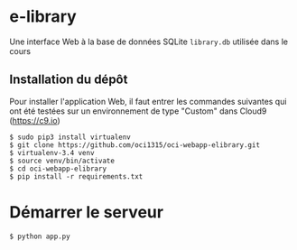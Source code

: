 # e-library

Une interface Web à la base de données SQLite `library.db` utilisée dans le cours

## Installation du dépôt
 
Pour installer l'application Web, il faut entrer les commandes suivantes qui ont
été testées sur un environnement de type "Custom" dans Cloud9 (https://c9.io)

```{bash}
$ sudo pip3 install virtualenv
$ git clone https://github.com/oci1315/oci-webapp-elibrary.git
$ virtualenv-3.4 venv
$ source venv/bin/activate
$ cd oci-webapp-elibrary
$ pip install -r requirements.txt

```

# Démarrer le serveur 

```{bash}
$ python app.py

```